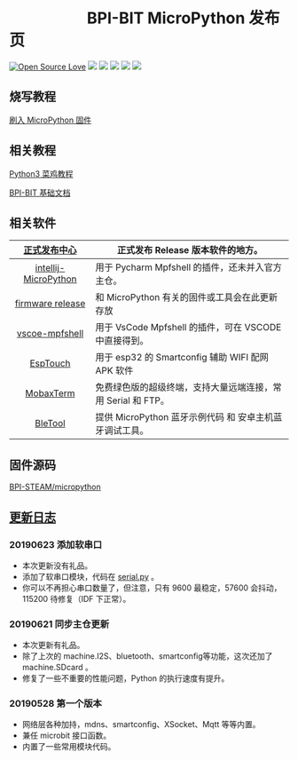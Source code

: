 
# &emsp;&emsp;&emsp;&emsp;&emsp;BPI-BIT MicroPython 发布页

[![Open Source Love](https://badges.frapsoft.com/os/v3/open-source.svg?v=103)](https://github.com/ellerbrock/open-source-badge/)
![](https://img.shields.io/github/release/BPI-STEAM/BPI-BIT-MicroPython.svg)
![](https://img.shields.io/github/license/BPI-STEAM/BPI-BIT-MicroPython.svg)
![](https://img.shields.io/badge/support-esp%20idf-red.svg)
![](https://img.shields.io/badge/support-smartconfig-FF00FF.svg)
![](https://img.shields.io/badge/custom-firmware-0AAAAF.svg)

## 烧写教程

[刷入 MicroPython 固件](https://bpi-steam-docs.readthedocs.io/zh_CN/latest/micropython/tutorials/flash_mpy.html)

## 相关教程

[Python3 菜鸡教程](https://www.runoob.com/python3/python3-tutorial.html)

[BPI-BIT 基础文档](https://bpi-steam-docs.readthedocs.io/zh_CN/latest/micropython/tutorials/index.html)

## 相关软件

| [正式发布中心](release.md) | 正式发布 Release 版本软件的地方。                            |
| :----------------------------------------------------------: | ------------------------------------------------------------ |
| [intellij-MicroPython](https://github.com/BPI-STEAM/BPI-BIT-MicroPython/releases/tag/pycharm) | 用于 Pycharm Mpfshell 的插件，还未并入官方主仓。             |
| [firmware release](https://github.com/BPI-STEAM/BPI-BIT-MicroPython/releases) | 和 MicroPython 有关的固件或工具会在此更新存放             |
| [vscoe-mpfshell](https://github.com/junhuanchen/vscode-mpfshell) | 用于 VsCode Mpfshell 的插件，可在 VSCODE 中直接得到。        |
| [EspTouch](https://github.com/EspressifApp/EspRelease/tree/master/EspTouch) | 用于 esp32 的 Smartconfig 辅助 WIFI 配网 APK 软件            |
|   [MobaxTerm](https://mobaxterm.mobatek.net/download.html)   | 免费绿色版的超级终端，支持大量远端连接，常用 Serial 和 FTP。 |
| [BleTool](https://github.com/BPI-STEAM/BPI-BIT-MicroPython/releases/tag/BleTool) | 提供 MicroPython 蓝牙示例代码 和 安卓主机蓝牙调试工具。      |

## 固件源码

[BPI-STEAM/micropython](https://github.com/BPI-STEAM/micropython)

## [更新日志](https://github.com/BPI-STEAM/BPI-BIT-MicroPython/releases)

### 20190623 添加软串口

- 本次更新没有礼品。
- 添加了软串口模块，代码在 [serial.py](https://github.com/BPI-STEAM/MicroPython-Samples/blob/master/02.inputs/serial.py) 。
- 你可以不再担心串口数量了，但注意，只有 9600 最稳定，57600 会抖动，115200 待修复（IDF 下正常）。

### 20190621 同步主仓更新

- 本次更新有礼品。
- 除了上次的 machine.I2S、bluetooth、smartconfig等功能，这次还加了 machine.SDcard 。
- 修复了一些不重要的性能问题，Python 的执行速度有提升。

### 20190528 第一个版本

- 网络层各种加持，mdns、smartconfig、XSocket、Mqtt 等等内置。
- 兼任 microbit 接口函数。
- 内置了一些常用模块代码。
